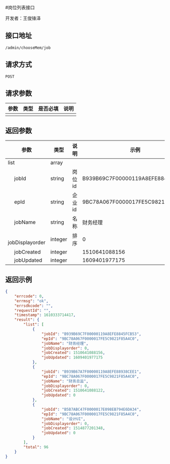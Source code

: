 #岗位列表接口

开发者：王俊锋泽

## 接口地址
`/admin/chooseMem/job`

## 请求方式
  `POST`

## 请求参数

|参数|类型|是否必填|说明|
| - | - | - | - |
|      |      |          |  |


## 返回参数
| 参数                   | 类型    | 说明   | 示例                             |
| ---------------------- | ------- | ------ | -------------------------------- |
| list                   | array   |        |                                  |
| &emsp; jobId           | string  | 岗位id | B939B69C7F00000119A8EFE8845FCB53 |
| &emsp; epId            | string  | 企业id | 9BC78A067F0000017FE5C9821F85A4C0 |
| &emsp; jobName         | string  | 名称   | 财务经理                         |
| &emsp; jobDisplayorder | integer | 排序   | 0                                |
| &emsp; jobCreated      | integer |        | 1510641088156                    |
| &emsp; jobUpdated      | integer |        | 1609401977175                    |

## 返回示例

```json
{
    "errcode": 0,
    "errmsg": "ok",
    "errsdkcode": "",
    "requestId": "",
    "timestamp": 1610333714417,
    "result": {
        "list": [
            {
                "jobId": "B939B69C7F00000119A8EFE8845FCB53",
                "epId": "9BC78A067F0000017FE5C9821F85A4C0",
                "jobName": "财务经理",
                "jobDisplayorder": 0,
                "jobCreated": 1510641088156,
                "jobUpdated": 1609401977175
            },
            {
                "jobId": "B939B67A7F00000119A8EFE88938CEE1",
                "epId": "9BC78A067F0000017FE5C9821F85A4C0",
                "jobName": "财务总监",
                "jobDisplayorder": 0,
                "jobCreated": 1510641088122,
                "jobUpdated": 0
            },
            {
                "jobId": "B5B7ABC47F0000017E098EB794E6DA34",
                "epId": "9BC78A067F0000017FE5C9821F85A4C0",
                "jobName": "设计UI",
                "jobDisplayorder": 0,
                "jobCreated": 1514877201348,
                "jobUpdated": 0
            }
        ],
        "total": 96
    }
}
```